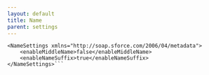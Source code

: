 ```yaml
---
layout: default
title: Name
parent: settings
---
```


```<?xml version="1.0" encoding="UTF-8"?>
<NameSettings xmlns="http://soap.sforce.com/2006/04/metadata">
    <enableMiddleName>false</enableMiddleName>
    <enableNameSuffix>true</enableNameSuffix>
</NameSettings>```
